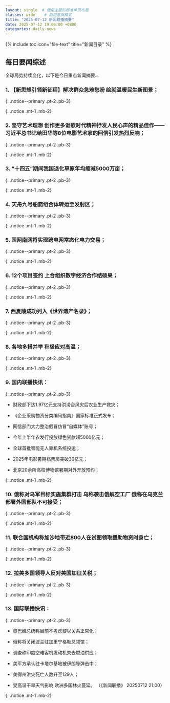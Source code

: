 ```yaml
---
layout: single  # 使用主题的标准单页布局
classes: wide    # 启用宽屏模式
title: "2025-07-12 新闻联播摘要"
date: 2025-07-12 19:00:00 +0800
categories: daily-news
---
```


{% include toc icon="file-text" title="新闻目录" %}
   
## 每日要闻综述

全球局势持续变化，以下是今日重点新闻摘要...

### 1. 【新思想引领新征程】解决群众急难愁盼 绘就温暖民生新图景； 

{: .notice--primary .pt-2 .pb-3}

{: .notice .mt-1 .mb-2}

### 2. 坚守艺术理想 创作更多讴歌时代精神抒发人民心声的精品佳作——习近平总书记给田华等8位电影艺术家的回信引发热烈反响； 

{: .notice--primary .pt-2 .pb-3}

{: .notice .mt-1 .mb-2}

### 3. “十四五”期间我国退化草原年均缩减5000万亩； 

{: .notice--primary .pt-2 .pb-3}

{: .notice .mt-1 .mb-2}

### 4. 天舟九号船箭组合体转运至发射区； 

{: .notice--primary .pt-2 .pb-3}

{: .notice .mt-1 .mb-2}

### 5. 国网南网将实现跨电网常态化电力交易； 

{: .notice--primary .pt-2 .pb-3}

{: .notice .mt-1 .mb-2}

### 6. 12个项目签约 上合组织数字经济合作结硕果； 

{: .notice--primary .pt-2 .pb-3}

{: .notice .mt-1 .mb-2}

### 7. 西夏陵成功列入《世界遗产名录》； 

{: .notice--primary .pt-2 .pb-3}

{: .notice .mt-1 .mb-2}

### 8. 各地多措并举 积极应对高温； 

{: .notice--primary .pt-2 .pb-3}

{: .notice .mt-1 .mb-2}

### 9. 国内联播快讯： 

{: .notice--primary .pt-2 .pb-3}

- 财政部下达1.97亿元支持洪涝台风灾后农业生产救灾；

- 《企业采购物资分类编码指南》国家标准正式发布；

- 网信部门大力整治假冒仿冒“自媒体”账号；

- 今年上半年农发行投放绿色贷款超5000亿元；

- 全球首批智能无人靠机系统投运；

- 2025年电影暑期档票房突破30亿元；

- 北京20余所高校博物馆暑期对外开放预约；

{: .notice .mt-1 .mb-2}

### 10. 俄称对乌军目标实施集群打击 乌称袭击俄航空工厂 俄称在乌克兰部署外国部队不可接受； 

{: .notice--primary .pt-2 .pb-3}

{: .notice .mt-1 .mb-2}

### 11. 联合国机构称加沙地带近800人在试图领取援助物资时身亡； 

{: .notice--primary .pt-2 .pb-3}

{: .notice .mt-1 .mb-2}

### 12. 拉美多国领导人反对美国加征关税； 

{: .notice--primary .pt-2 .pb-3}

{: .notice .mt-1 .mb-2}

### 13. 国际联播快讯： 

{: .notice--primary .pt-2 .pb-3}

- 黎巴嫩总统称目前不考虑黎以关系正常化；

- 俄称将关闭波兰驻加里宁格勒总领馆；

- 调查称印度空难客机发动机失去燃油供应；

- 美军方承认驻卡塔尔基地被伊朗导弹击中；

- 美得州洪灾死亡人数升至129人；

- 受高温干旱天气影响 欧洲多国林火蔓延。 （《新闻联播》 20250712 21:00）

{: .notice .mt-1 .mb-2}